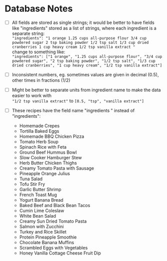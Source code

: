 # Database Notes

- [ ] All fields are stored as single strings; it would be better to have fields like "ingredients" stored as a list of strings, where each ingredient is a separate string:<br/>
`"ingredients": "1 orange 1.25 cups all-purpose flour 3/4 cup powdered sugar 2 tsp baking powder 1/2 tsp salt 1/3 cup dried cranberries 1 cup heavy cream 1/2 tsp vanilla extract "`<br/>
change to something like:<br/>
`"ingredients": ["1 orange", "1.25 cups all-purpose flour", "3/4 cup powdered sugar", "2 tsp baking powder", "1/2 tsp salt", "1/3 cup dried cranberries", "1 cup heavy cream", "1/2 tsp vanilla extract"]`

- [ ] Inconsistent numbers, eg. sometimes values are given in decimal (0.5), other times in fractions (1/2)

- [ ] Might be better to separate units from ingredient name to make the data easier to work with<br/>
`"1/2 tsp vanilla extract"` to `[0.5, "tsp", "vanilla extract"]`

- [ ] These recipes have the field name "ingredients " instead of "ingredients":
    * Homemade Crepes
    * Tortilla Baked Eggs
    * Homemade BBQ Chicken Pizza
    * Tomato Herb Soup
    * Spinach Rice with Feta
    * Ground Beef Hummus Bowl
    * Slow Cooker Hamburger Stew
    * Herb Butter Chicken Thighs
    * Creamy Tomato Pasta with Sausage
    * Pineapple Orange Julius
    * Tuna Salad
    * Tofu Stir Fry
    * Garlic Butter Shrimp
    * French Toast Mug
    * Yogurt Banana Bread
    * Baked Beef and Black Bean Tacos
    * Cumin Lime Coleslaw
    * White Bean Salad
    * Creamy Sun Dried Tomato Pasta
    * Salmon with Zucchini
    * Turkey and Rice Skillet
    * Protein Pineapple Smoothie
    * Chocolate Banana Muffins
    * Scrambled Eggs with Vegetables
    * Honey Vanilla Cottage Cheese Fruit Dip